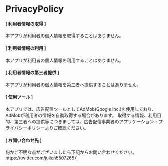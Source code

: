 # PrivacyPolicy

#### [ 利用者情報の取得 ]
本アプリが利用者の個人情報を取得することはありません。


#### [ 利用者情報の利用 ]
本アプリが利用者の個人情報を利用することはありません。


#### [ 利用者情報の第三者提供 ]
本アプリが利用者の個人情報を第三者へ提供することはありません。


#### [ 使用ツール ]
本アプリでは、広告配信ツールとしてAdMob(Google Inc.)を使用しており、AdMobが利用者の情報を自動取得する場合があります。 取得する情報、利用目的、第三者への提供等につきましては、広告配信事業者のアプリケーション・プライバシーポリシーよりご確認ください。


#### [ お問い合わせ先 ]
何かご不明な点がございましたら下記からお問い合わせください。
https://twitter.com/julien55072657
